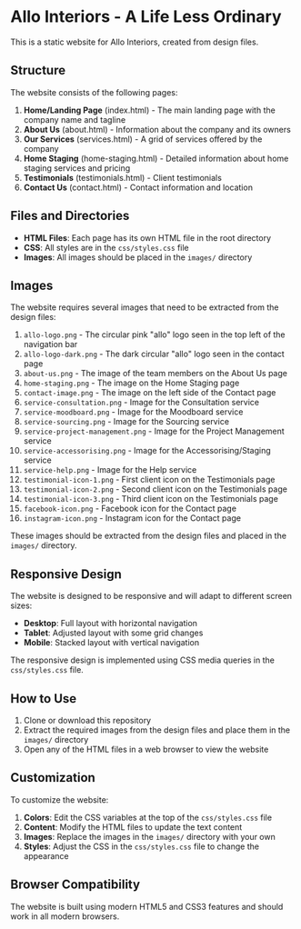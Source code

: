 # Allo Interiors - A Life Less Ordinary

This is a static website for Allo Interiors, created from design files.

## Structure

The website consists of the following pages:

1. **Home/Landing Page** (index.html) - The main landing page with the company name and tagline
2. **About Us** (about.html) - Information about the company and its owners
3. **Our Services** (services.html) - A grid of services offered by the company
4. **Home Staging** (home-staging.html) - Detailed information about home staging services and pricing
5. **Testimonials** (testimonials.html) - Client testimonials
6. **Contact Us** (contact.html) - Contact information and location

## Files and Directories

- **HTML Files**: Each page has its own HTML file in the root directory
- **CSS**: All styles are in the `css/styles.css` file
- **Images**: All images should be placed in the `images/` directory

## Images

The website requires several images that need to be extracted from the design files:

1. `allo-logo.png` - The circular pink "allo" logo seen in the top left of the navigation bar
2. `allo-logo-dark.png` - The dark circular "allo" logo seen in the contact page
3. `about-us.png` - The image of the team members on the About Us page
4. `home-staging.png` - The image on the Home Staging page
5. `contact-image.png` - The image on the left side of the Contact page
6. `service-consultation.png` - Image for the Consultation service
7. `service-moodboard.png` - Image for the Moodboard service
8. `service-sourcing.png` - Image for the Sourcing service
9. `service-project-management.png` - Image for the Project Management service
10. `service-accessorising.png` - Image for the Accessorising/Staging service
11. `service-help.png` - Image for the Help service
12. `testimonial-icon-1.png` - First client icon on the Testimonials page
13. `testimonial-icon-2.png` - Second client icon on the Testimonials page
14. `testimonial-icon-3.png` - Third client icon on the Testimonials page
15. `facebook-icon.png` - Facebook icon for the Contact page
16. `instagram-icon.png` - Instagram icon for the Contact page

These images should be extracted from the design files and placed in the `images/` directory.

## Responsive Design

The website is designed to be responsive and will adapt to different screen sizes:

- **Desktop**: Full layout with horizontal navigation
- **Tablet**: Adjusted layout with some grid changes
- **Mobile**: Stacked layout with vertical navigation

The responsive design is implemented using CSS media queries in the `css/styles.css` file.

## How to Use

1. Clone or download this repository
2. Extract the required images from the design files and place them in the `images/` directory
3. Open any of the HTML files in a web browser to view the website

## Customization

To customize the website:

1. **Colors**: Edit the CSS variables at the top of the `css/styles.css` file
2. **Content**: Modify the HTML files to update the text content
3. **Images**: Replace the images in the `images/` directory with your own
4. **Styles**: Adjust the CSS in the `css/styles.css` file to change the appearance

## Browser Compatibility

The website is built using modern HTML5 and CSS3 features and should work in all modern browsers.
